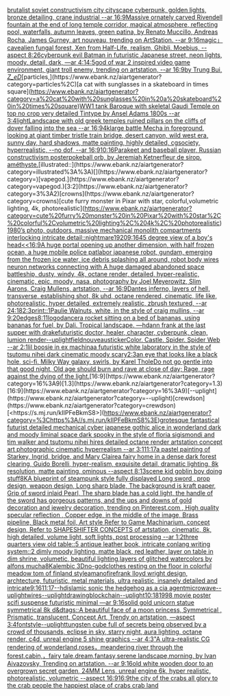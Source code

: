 [brutalist soviet constructivism city cityscape cyberpunk, golden lights, bronze detailing, crane industrial --ar 16:9](https://www.ebank.nz/aiartgenerator?category=brutalist%20soviet%20constructivism%20city%20cityscape%20cyberpunk%2C%20golden%20lights%2C%20bronze%20detailing%2C%20crane%20industrial%20--ar%2016%3A9)[Massive ornately carved Rivendell fountain at the end of long temple corridor, magical atmosphere, reflecting pool, waterfalls, autumn leaves, green patina, by Renato Muccillo, Andreas Rocha, James  Gurney,  art nouveau, trending on ArtStation. --ar 9:16](https://www.ebank.nz/aiartgenerator?category=Massive%20ornately%20carved%20Rivendell%20fountain%20at%20the%20end%20of%20long%20temple%20corridor%2C%20magical%20atmosphere%2C%20reflecting%20pool%2C%20waterfalls%2C%20autumn%20leaves%2C%20green%20patina%2C%20by%20Renato%20Muccillo%2C%20Andreas%20Rocha%2C%20James%20%20Gurney%2C%20%20art%20nouveau%2C%20trending%20on%20ArtStation.%20--ar%209%3A16)[magic」](https://www.ebank.nz/aiartgenerator?category=magic%E3%80%8D)[cave](https://www.ebank.nz/aiartgenerator?category=cave)[alien fungal forest, Xen from Half-Life, realism, Ghibli, Moebius, --aspect 8:26](https://www.ebank.nz/aiartgenerator?category=alien%20fungal%20forest%2C%20Xen%20from%20Half-Life%2C%20realism%2C%20Ghibli%2C%20Moebius%2C%20--aspect%208%3A26)[cyberpunk evil Batman in futuristic Japanese street, neon lights, moody, detail, dark, —ar 4:1](https://www.ebank.nz/aiartgenerator?category=cyberpunk%20evil%20Batman%20in%20futuristic%20Japanese%20street%2C%20neon%20lights%2C%20moody%2C%20detail%2C%20dark%2C%20%E2%80%94ar%204%3A1)[4:5](https://www.ebank.nz/aiartgenerator?category=4%3A5)[god of war 2 inspired video game environment, giant troll enemy, trending on artstation, --ar 16:9](https://www.ebank.nz/aiartgenerator?category=god%20of%20war%202%20inspired%20video%20game%20environment%2C%20giant%20troll%20enemy%2C%20trending%20on%20artstation%2C%20--ar%2016%3A9)[by Trung Bui, _Z_eD_](https://www.ebank.nz/aiartgenerator?category=by%20Trung%20Bui%2C%20_Z_eD_)[particles,](https://www.ebank.nz/aiartgenerator?category=particles%2C)[a cat with sunglasses in a skateboard in times square](https://www.ebank.nz/aiartgenerator?category=a%20cat%20with%20sunglasses%20in%20a%20skateboard%20in%20times%20square)[WW1 tank Baroque with skeletal Gaudi Temple on top no crop very detailed Tintype by Ansel Adams 1800s --ar 3:4](https://www.ebank.nz/aiartgenerator?category=WW1%20tank%20Baroque%20with%20skeletal%20Gaudi%20Temple%20on%20top%20no%20crop%20very%20detailed%20Tintype%20by%20Ansel%20Adams%201800s%20--ar%203%3A4)[light](https://www.ebank.nz/aiartgenerator?category=light)[Landscape with old greek temples ruined pillars on the cliffs of dover falling into the sea --ar 16:9](https://www.ebank.nz/aiartgenerator?category=Landscape%20with%20old%20greek%20temples%20ruined%20pillars%20on%20the%20cliffs%20of%20dover%20falling%20into%20the%20sea%20--ar%2016%3A9)[4k](https://www.ebank.nz/aiartgenerator?category=4k)[large battle Mecha in foreground, looking at giant timber tristle train bridge, desert canyon, wild west era, sunny day, hard shadows, matte painting, highly detailed, cgsociety, hyperrealistic, --no dof, --ar 16:9](https://www.ebank.nz/aiartgenerator?category=large%20battle%20Mecha%20in%20foreground%2C%20looking%20at%20giant%20timber%20tristle%20train%20bridge%2C%20desert%20canyon%2C%20wild%20west%20era%2C%20sunny%20day%2C%20hard%20shadows%2C%20matte%20painting%2C%20highly%20detailed%2C%20cgsociety%2C%20hyperrealistic%2C%20--no%20dof%2C%20--ar%2016%3A9)[10:16](https://www.ebank.nz/aiartgenerator?category=10%3A16)[Parakeet and baseball player, Russian constructivism poster](https://www.ebank.nz/aiartgenerator?category=Parakeet%20and%20baseball%20player%2C%20Russian%20constructivism%20poster)[pokeball orb, by Jeremiah Ketner](https://www.ebank.nz/aiartgenerator?category=pokeball%20orb%2C%20by%20Jeremiah%20Ketner)[fleur de sirop. améthyste.](https://www.ebank.nz/aiartgenerator?category=fleur%20de%20sirop.%20am%C3%A9thyste.)[illustrated::](https://www.ebank.nz/aiartgenerator?category=illustrated%3A%3A)[](https://www.ebank.nz/aiartgenerator?category=)[vapegod.](https://www.ebank.nz/aiartgenerator?category=vapegod.)[3:2](https://www.ebank.nz/aiartgenerator?category=3%3A2)[crowns](https://www.ebank.nz/aiartgenerator?category=crowns)[cute furry monster in Pixar with star, colorful,volumetric lighting, 4k, photorealistic](https://www.ebank.nz/aiartgenerator?category=cute%20furry%20monster%20in%20Pixar%20with%20star%2C%20colorful%2Cvolumetric%20lighting%2C%204k%2C%20photorealistic)[1980’s photo, outdoors, massive mechanical monolith compartments interlocking intricate detail](https://www.ebank.nz/aiartgenerator?category=1980%E2%80%99s%20photo%2C%20outdoors%2C%20massive%20mechanical%20monolith%20compartments%20interlocking%20intricate%20detail)[::nightmare](https://www.ebank.nz/aiartgenerator?category=%3A%3Anightmare)[1920](https://www.ebank.nz/aiartgenerator?category=1920)[9:16](https://www.ebank.nz/aiartgenerator?category=9%3A16)[45 degree view of a boy's head](https://www.ebank.nz/aiartgenerator?category=45%20degree%20view%20of%20a%20boy%27s%20head)[<<16:9](https://www.ebank.nz/aiartgenerator?category=%3C%3C16%3A9)[A huge portal opening up another dimension, with half frozen ocean, a huge mobile police patlabor japanese robot, gundam, emerging from the frozen ice water, ice debris splashing all around, robot body wires neuron networks connecting with A huge damaged abandoned space battleship, dusty, windy, 4k, octane render, detailed, hyper-realistic, cinematic, epic, moody, nasa, photography by Joel Meyerowitz, Slim Aarons, Craig Mullens, artstation, --ar 16:9](https://www.ebank.nz/aiartgenerator?category=A%20huge%20portal%20opening%20up%20another%20dimension%2C%20with%20half%20frozen%20ocean%2C%20a%20huge%20mobile%20police%20patlabor%20japanese%20robot%2C%20gundam%2C%20emerging%20from%20the%20frozen%20ice%20water%2C%20ice%20debris%20splashing%20all%20around%2C%20robot%20body%20wires%20neuron%20networks%20connecting%20with%20A%20huge%20damaged%20abandoned%20space%20battleship%2C%20dusty%2C%20windy%2C%204k%2C%20octane%20render%2C%20detailed%2C%20hyper-realistic%2C%20cinematic%2C%20epic%2C%20moody%2C%20nasa%2C%20photography%20by%20Joel%20Meyerowitz%2C%20Slim%20Aarons%2C%20Craig%20Mullens%2C%20artstation%2C%20--ar%2016%3A9)[Dantes inferno,  layers of hell, transverse,  establishing shot, 8k uhd, octane rendered, cinematic,  life like, photorealistic,  hyper detailed,  extremely realistic,  zbrush textured, --ar 24:18](https://www.ebank.nz/aiartgenerator?category=Dantes%20inferno%2C%20%20layers%20of%20hell%2C%20transverse%2C%20%20establishing%20shot%2C%208k%20uhd%2C%20octane%20rendered%2C%20cinematic%2C%20%20life%20like%2C%20photorealistic%2C%20%20hyper%20detailed%2C%20%20extremely%20realistic%2C%20%20zbrush%20textured%2C%20--ar%2024%3A18)[2:3](https://www.ebank.nz/aiartgenerator?category=2%3A3)[print::1](https://www.ebank.nz/aiartgenerator?category=print%3A%3A1)[Paulie Walnuts, white, in the style of craig mullins, --ar 9:20](https://www.ebank.nz/aiartgenerator?category=Paulie%20Walnuts%2C%20white%2C%20in%20the%20style%20of%20craig%20mullins%2C%20--ar%209%3A20)[edges](https://www.ebank.nz/aiartgenerator?category=edges)[8:11](https://www.ebank.nz/aiartgenerator?category=8%3A11)[logo](https://www.ebank.nz/aiartgenerator?category=logo)[dancer](https://www.ebank.nz/aiartgenerator?category=dancer)[a rocket sitting on a bed of bananas, using bananas for fuel, by Dali.  Tropical landscape. —hd](https://www.ebank.nz/aiartgenerator?category=a%20rocket%20sitting%20on%20a%20bed%20of%20bananas%2C%20using%20bananas%20for%20fuel%2C%20by%20Dali.%20%20Tropical%20landscape.%20%E2%80%94hd)[ann frank at the last supper with drake](https://www.ebank.nz/aiartgenerator?category=ann%20frank%20at%20the%20last%20supper%20with%20drake)[futuristic doctor, healer, character, cyberpunk, clean, lumion render](https://www.ebank.nz/aiartgenerator?category=futuristic%20doctor%2C%20healer%2C%20character%2C%20cyberpunk%2C%20clean%2C%20lumion%20render)[--uplight](https://www.ebank.nz/aiartgenerator?category=--uplight)[field](https://www.ebank.nz/aiartgenerator?category=field)[nouveau](https://www.ebank.nz/aiartgenerator?category=nouveau)[sticker](https://www.ebank.nz/aiartgenerator?category=sticker)[Color. Castle. Spider. Spider Web --ar 2:1](https://www.ebank.nz/aiartgenerator?category=Color.%20Castle.%20Spider.%20Spider%20Web%20--ar%202%3A1)[lil boosie in ex machina](https://www.ebank.nz/aiartgenerator?category=lil%20boosie%20in%20ex%20machina)[a futuristic white laboratory in the style of tsutomu nihei dark cinematic moody scary](https://www.ebank.nz/aiartgenerator?category=a%20futuristic%20white%20laboratory%20in%20the%20style%20of%20tsutomu%20nihei%20dark%20cinematic%20moody%20scary)[2:3](https://www.ebank.nz/aiartgenerator?category=2%3A3)[an eye that looks like a black hole, sci-fi, Milky Way galaxy, swirls, by  Karel Thole](https://www.ebank.nz/aiartgenerator?category=an%20eye%20that%20looks%20like%20a%20black%20hole%2C%20sci-fi%2C%20Milky%20Way%20galaxy%2C%20swirls%2C%20by%20%20Karel%20Thole)[Do not go gentle into that good night, Old age should burn and rave at close of day; Rage, rage against the dying of the light.](https://www.ebank.nz/aiartgenerator?category=Do%20not%20go%20gentle%20into%20that%20good%20night%2C%20Old%20age%20should%20burn%20and%20rave%20at%20close%20of%20day%3B%20Rage%2C%20rage%20against%20the%20dying%20of%20the%20light.)[16:9](https://www.ebank.nz/aiartgenerator?category=16%3A9)[1.3](https://www.ebank.nz/aiartgenerator?category=1.3)[16:9](https://www.ebank.nz/aiartgenerator?category=16%3A9)[--uplight](https://www.ebank.nz/aiartgenerator?category=--uplight)[crewdson](https://www.ebank.nz/aiartgenerator?category=crewdson)[<https://s.mj.run/kIIPFeBkmS8>](https://www.ebank.nz/aiartgenerator?category=%3Chttps%3A//s.mj.run/kIIPFeBkmS8%3E)[grotesque fantastical futurist detailed mechanical cyber japanese gothic alice in wonderland dark and moody liminal space dark spooky in the style of floria sigismondi and tim walker and tsutomu nihei hires detailed octane render artstation concept art photographic cinematic hyperrealism --ar 3:1](https://www.ebank.nz/aiartgenerator?category=grotesque%20fantastical%20futurist%20detailed%20mechanical%20cyber%20japanese%20gothic%20alice%20in%20wonderland%20dark%20and%20moody%20liminal%20space%20dark%20spooky%20in%20the%20style%20of%20floria%20sigismondi%20and%20tim%20walker%20and%20tsutomu%20nihei%20hires%20detailed%20octane%20render%20artstation%20concept%20art%20photographic%20cinematic%20hyperrealism%20--ar%203%3A1)[11:17](https://www.ebank.nz/aiartgenerator?category=11%3A17)[a pastel painting of Starkey, Ingrid, bridge, and Mary Claire](https://www.ebank.nz/aiartgenerator?category=a%20pastel%20painting%20of%20Starkey%2C%20Ingrid%2C%20bridge%2C%20and%20Mary%20Claire)[a fairy home in a dense dark forest clearing, Guido Borelli, hyper-realism, exquisite detail, dramatic lighting, 8k resolution, matte painting, ominous --aspect 8:13](https://www.ebank.nz/aiartgenerator?category=a%20fairy%20home%20in%20a%20dense%20dark%20forest%20clearing%2C%20Guido%20Borelli%2C%20hyper-realism%2C%20exquisite%20detail%2C%20dramatic%20lighting%2C%208k%20resolution%2C%20matte%20painting%2C%20ominous%20--aspect%208%3A13)[scene kid goblin boy doing stuff](https://www.ebank.nz/aiartgenerator?category=scene%20kid%20goblin%20boy%20doing%20stuff)[8K](https://www.ebank.nz/aiartgenerator?category=8K)[A blueprint of steampunk style fully displayed Long sword , prop design, weapon design, Long sharp blade, The background is kraft paper,  Grip of sword inlaid Pearl, The sharp blade has a cold light, the handle of the sword has gorgeous patterns, and the ups and downs of gold decoration and jewelry decoration,  trending on Pinterest.com  , High quality specular reflection ,  Copper  edge, in the middle of the image, Brass pipeline,  Black metal foil,  Art style Refer to Game Machinarium.  concept design, Refer to SHAPESHIFTER CONCEPTS  of artstation, cinematic,  8k, high detailed,  volume light,  soft lights,  post processing    --ar 1:2](https://www.ebank.nz/aiartgenerator?category=A%20blueprint%20of%20steampunk%20style%20fully%20displayed%20Long%20sword%20%2C%20prop%20design%2C%20weapon%20design%2C%20Long%20sharp%20blade%2C%20The%20background%20is%20kraft%20paper%2C%20%20Grip%20of%20sword%20inlaid%20Pearl%2C%20The%20sharp%20blade%20has%20a%20cold%20light%2C%20the%20handle%20of%20the%20sword%20has%20gorgeous%20patterns%2C%20and%20the%20ups%20and%20downs%20of%20gold%20decoration%20and%20jewelry%20decoration%2C%20%20trending%20on%20Pinterest.com%20%20%2C%20High%20quality%20specular%20reflection%20%2C%20%20Copper%20%20edge%2C%20in%20the%20middle%20of%20the%20image%2C%20Brass%20pipeline%2C%20%20Black%20metal%20foil%2C%20%20Art%20style%20Refer%20to%20Game%20Machinarium.%20%20concept%20design%2C%20Refer%20to%20SHAPESHIFTER%20CONCEPTS%20%20of%20artstation%2C%20cinematic%2C%20%208k%2C%20high%20detailed%2C%20%20volume%20light%2C%20%20soft%20lights%2C%20%20post%20processing%20%20%20%20--ar%201%3A2)[three quarters view old table::5 antique leather book, intricate conlang writing system::2 dimly moody lighting, matte black, red leather, layer on table in dim shrine, volumetic, beautiful lighting,](https://www.ebank.nz/aiartgenerator?category=three%20quarters%20view%20old%20table%3A%3A5%20antique%20leather%20book%2C%20intricate%20conlang%20writing%20system%3A%3A2%20dimly%20moody%20lighting%2C%20matte%20black%2C%20red%20leather%2C%20layer%20on%20table%20in%20dim%20shrine%2C%20volumetic%2C%20beautiful%20lighting%2C)[layers of glitched watercolors by alfons mucha](https://www.ebank.nz/aiartgenerator?category=layers%20of%20glitched%20watercolors%20by%20alfons%20mucha)[8K](https://www.ebank.nz/aiartgenerator?category=8K)[alembic 3D](https://www.ebank.nz/aiartgenerator?category=alembic%203D)[no-god](https://www.ebank.nz/aiartgenerator?category=no-god)[clothes resting on the floor in colorful meadow tom of finland style](https://www.ebank.nz/aiartgenerator?category=clothes%20resting%20on%20the%20floor%20in%20colorful%20meadow%20tom%20of%20finland%20style)[amano](https://www.ebank.nz/aiartgenerator?category=amano)[fire](https://www.ebank.nz/aiartgenerator?category=fire)[frank lloyd wright design, archtecture, futuristic, metal materials, ultra realistic, insanely detailed and intricate](https://www.ebank.nz/aiartgenerator?category=frank%20lloyd%20wright%20design%2C%20archtecture%2C%20futuristic%2C%20metal%20materials%2C%20ultra%20realistic%2C%20insanely%20detailed%20and%20intricate)[9:16](https://www.ebank.nz/aiartgenerator?category=9%3A16)[11:17](https://www.ebank.nz/aiartgenerator?category=11%3A17)[--hd](https://www.ebank.nz/aiartgenerator?category=--hd)[islamic sonic the hedgehog as a cia agent](https://www.ebank.nz/aiartgenerator?category=islamic%20sonic%20the%20hedgehog%20as%20a%20cia%20agent)[microwave](https://www.ebank.nz/aiartgenerator?category=microwave)[--uplight](https://www.ebank.nz/aiartgenerator?category=--uplight)[wires](https://www.ebank.nz/aiartgenerator?category=wires)[--uplight](https://www.ebank.nz/aiartgenerator?category=--uplight)[drawing](https://www.ebank.nz/aiartgenerator?category=drawing)[blockchain](https://www.ebank.nz/aiartgenerator?category=blockchain)[--uplight](https://www.ebank.nz/aiartgenerator?category=--uplight)[10:18](https://www.ebank.nz/aiartgenerator?category=10%3A18)[1998 movie poster scifi suspense futuristic minimal —ar 9:16](https://www.ebank.nz/aiartgenerator?category=1998%20movie%20poster%20scifi%20suspense%20futuristic%20minimal%20%E2%80%94ar%209%3A16)[solid gold unicorn statue symmetrical 8k d&d](https://www.ebank.nz/aiartgenerator?category=solid%20gold%20unicorn%20statue%20symmetrical%208k%20d%26d)[tags::](https://www.ebank.nz/aiartgenerator?category=tags%3A%3A)[A beautiful face of a moon princess, Symmetrical ,  Prismatic, translucent, Concept Art, Trendy on artstation, —aspect 3:4](https://www.ebank.nz/aiartgenerator?category=A%20beautiful%20face%20of%20a%20moon%20princess%2C%20Symmetrical%20%2C%20%20Prismatic%2C%20translucent%2C%20Concept%20Art%2C%20Trendy%20on%20artstation%2C%20%E2%80%94aspect%203%3A4)[font](https://www.ebank.nz/aiartgenerator?category=font)[style](https://www.ebank.nz/aiartgenerator?category=style)[--uplight](https://www.ebank.nz/aiartgenerator?category=--uplight)[tungsten cube full of secrets being observed by a crowd of thousands, eclipse in sky, starry night, aura lighting, octane render, c4d, unreal engine 5 shine graphics --ar 4:3](https://www.ebank.nz/aiartgenerator?category=tungsten%20cube%20full%20of%20secrets%20being%20observed%20by%20a%20crowd%20of%20thousands%2C%20eclipse%20in%20sky%2C%20starry%20night%2C%20aura%20lighting%2C%20octane%20render%2C%20c4d%2C%20unreal%20engine%205%20shine%20graphics%20--ar%204%3A3)["A ultra-realistic CG rendering of wonderland,roses，meandering river through the forest,cabin,，fairy tale,dream,fantasy,serene landscape,morning, by Ivan Aivazovsky, Trending on artstation. --ar 9:16](https://www.ebank.nz/aiartgenerator?category=%22A%20ultra-realistic%20CG%20rendering%20of%20wonderland%2Croses%EF%BC%8Cmeandering%20river%20through%20the%20forest%2Ccabin%2C%EF%BC%8Cfairy%20tale%2Cdream%2Cfantasy%2Cserene%20landscape%2Cmorning%2C%20by%20Ivan%20Aivazovsky%2C%20Trending%20on%20artstation.%20--ar%209%3A16)[old white wooden door to an overgrown secret garden, 24MM Lens, unreal engine 6k, hyper realistic, photorealistic, volumetric --aspect 16:9](https://www.ebank.nz/aiartgenerator?category=old%20white%20wooden%20door%20to%20an%20overgrown%20secret%20garden%2C%2024MM%20Lens%2C%20unreal%20engine%206k%2C%20hyper%20realistic%2C%20photorealistic%2C%20volumetric%20--aspect%2016%3A9)[16:9](https://www.ebank.nz/aiartgenerator?category=16%3A9)[the city of the crabs all glory to the crab people the happiest place of crabs crab land](https://www.ebank.nz/aiartgenerator?category=the%20city%20of%20the%20crabs%20all%20glory%20to%20the%20crab%20people%20the%20happiest%20place%20of%20crabs%20crab%20land)